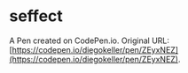 # seffect

A Pen created on CodePen.io. Original URL: [https://codepen.io/diegokeller/pen/ZEyxNEZ](https://codepen.io/diegokeller/pen/ZEyxNEZ).


